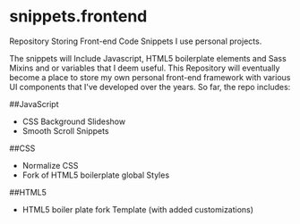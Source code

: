 snippets.frontend
=================

Repository Storing Front-end Code Snippets I use personal projects.  

The snippets will Include Javascript, HTML5 boilerplate elements and Sass Mixins and or variables that I deem useful. This Repository will eventually become a place to store my own personal front-end framework with various UI components that I've developed over the years. So far, the repo includes:

##JavaScript
* CSS Background Slideshow
* Smooth Scroll Snippets

##CSS
* Normalize CSS
* Fork of HTML5 boilerplate global Styles

##HTML5
* HTML5 boiler plate fork Template (with added customizations)
